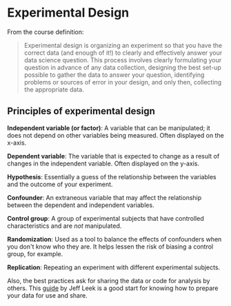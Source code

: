 
# Experimental Design

From the course definition:
> Experimental design is organizing an experiment so that you have the correct data (and enough of it!) to clearly and effectively answer your data science question. This process involves clearly formulating your question in advance of any data collection, designing the best set-up possible to gather the data to answer your question, identifying problems or sources of error in your design, and only then, collecting the appropriate data.


## Principles of experimental design

**Independent variable (or factor)**: A variable that can be manipulated; it does not depend on other variables being measured. Often displayed on the x-axis.

**Dependent variable**: The variable that is expected to change as a result of changes in the independent variable. Often displayed on the y-axis.

**Hypothesis**: Essentially a guess of the relationship between the variables and the outcome of your experiment.

**Confounder**: An extraneous variable that may affect the relationship between the dependent and independent variables.

**Control group**: A group of experimental subjects that have controlled characteristics and are _not_ manipulated.

**Randomization**: Used as a tool to balance the effects of confounders when you don't know who they are. It helps lessen the risk of biasing a control group, for example.

**Replication**: Repeating an experiment with different experimental subjects.

Also, the best practices ask for sharing the data or code for analysis by others. This [guide](https://github.com/jtleek/datasharing) by Jeff Leek is a good start for knowing how to prepare your data for use and share.

<!--stackedit_data:
eyJoaXN0b3J5IjpbOTc5Njg2NjQ2LDUyNjI3ODM3MywtMzI0Mj
UyNjk0LC01Mjg2MzUwMDJdfQ==
-->